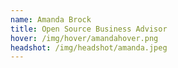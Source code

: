 ```yaml
---
name: Amanda Brock
title: Open Source Business Advisor
hover: /img/hover/amandahover.png
headshot: /img/headshot/amanda.jpeg
---
```

